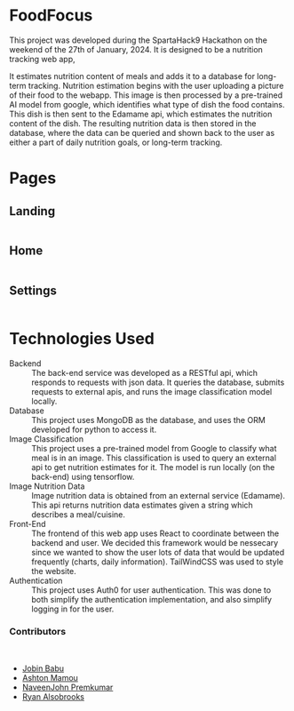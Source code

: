 <h1>FoodFocus</h1>
<p>
  This project was developed during the SpartaHack9 Hackathon on the weekend of the 27th of January, 2024.
  It is designed to be a nutrition tracking web app,
  
  It estimates nutrition content of meals and adds it to a database for long-term tracking.
  Nutrition estimation begins with the user uploading a picture of their food to the webapp.
  This image is then processed by a pre-trained AI model from google, which identifies what type of dish the food contains.
  This dish is then sent to the Edamame api, which estimates the nutrition content of the dish.
  The resulting nutrition data is then stored in the database, where the data can be queried and
  shown back to the user as either a part of daily nutrition goals, or long-term tracking.
</p>

<h1>Pages</h1>
<h2>Landing</h2>
<img href="/demo/landing.webp">
<h2>Home</h2>
<img href="/demo/home.webp">
<h2>Settings</h2>
<img href="/demo/settings.webp">

<h1>Technologies Used</h1>
<dl>
  <dt>Backend</dt>
  <dd>
    The back-end service was developed as a RESTful api, which responds to requests with json data.
    It queries the database, submits requests to external apis, and runs the image classification model locally.
  </dd>
  <dt>Database</dt>
  <dd>
    This project uses MongoDB as the database, and uses the ORM developed for python to access it.
  </dd>
  <dt>Image Classification</dt>
  <dd>
    This project uses a pre-trained model from Google to classify what meal is in an image.
    This classification is used to query an external api to get nutrition estimates for it.
    The model is run locally (on the back-end) using tensorflow.
  </dd>
  <dt>Image Nutrition Data</dt>
  <dd>
    Image nutrition data is obtained from an external service (Edamame). This api returns
    nutrition data estimates given a string which describes a meal/cuisine.
  </dd>
  <dt>Front-End</dt>
  <dd>
    The frontend of this web app uses React to coordinate between the backend and user.
    We decided this framework would be nessecary since we wanted to show the user lots of
    data that would be updated frequently (charts, daily information). TailWindCSS was used to
    style the website.
  </dd>
  <dt>Authentication</dt>
  <dd>
    This project uses Auth0 for user authentication. This was done to both simplify the authentication implementation, 
    and also simplify logging in for the user.
  </dd>
</dl>

<h3>Contributors</h3>
<br>
<ul>
  <li><a href="https://github.com/jobin-b">Jobin Babu </a></li>
  <li><a href="https://github.com/banana2244">Ashton Mamou </a></li>
  <li><a href="https://github.com/NaveenJohnPremkumar">NaveenJohn Premkumar </a></li>
  <li><a href="https://github.com/RyanA3">Ryan Alsobrooks </a></li>
</ul>
